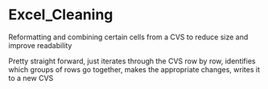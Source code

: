 # Excel_Cleaning
Reformatting and combining certain cells from a CVS to reduce size and improve readability

Pretty straight forward, just iterates through the CVS row by row, identifies which groups of rows go together, makes the appropriate changes, writes it to a new CVS
